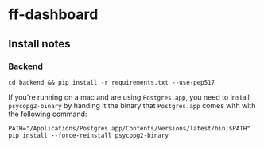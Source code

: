 # ff-dashboard


## Install notes

### Backend

```
cd backend && pip install -r requirements.txt --use-pep517
```


If you're running on a mac and are using `Postgres.app`, you need to install `psycopg2-binary` by handing it the binary that `Postgres.app` comes with with the following command:

```
PATH="/Applications/Postgres.app/Contents/Versions/latest/bin:$PATH" pip install --force-reinstall psycopg2-binary
```
